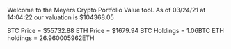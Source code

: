 Welcome to the Meyers Crypto Portfolio Value tool. 
As of 03/24/21 at 14:04:22 our valuation is $104368.05 

BTC Price = $55732.88
 ETH Price = $1679.94
BTC Holdings = 1.06BTC
 ETH holdings = 26.960005962ETH 
